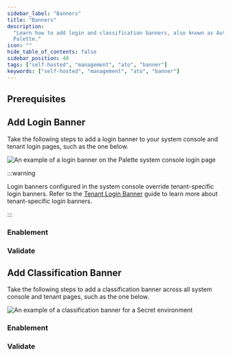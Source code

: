 ```yaml
---
sidebar_label: "Banners"
title: "Banners"
description:
  "Learn how to add login and classification banners, also known as Authority to Operate (ATO) banners, in self-hosted
  Palette."
icon: ""
hide_table_of_contents: false
sidebar_position: 40
tags: ["self-hosted", "management", "ato", "banner"]
keywords: ["self-hosted", "management", "ato", "banner"]
---
```


<PartialsComponent category="self-hosted" name="login-banner-intro" edition="Palette" official="Palette" />

## Prerequisites

<PartialsComponent category="self-hosted" name="login-banner-prerequisites" edition="Palette" />

## Add Login Banner

Take the following steps to add a login banner to your system console and tenant login pages, such as the one below.

![An example of a login banner on the Palette system console login page](/enterprise-version_system-management_login-banner_login-banner.webp)

:::warning

Login banners configured in the system console override tenant-specific login banners. Refer to the
[Tenant Login Banner](../../../tenant-settings/login-banner.md) guide to learn more about tenant-specific login banners.

:::

### Enablement

<PartialsComponent category="self-hosted" name="login-banner-setup-login" edition="Palette" />

### Validate

<PartialsComponent category="self-hosted" name="login-banner-validate-login" edition="Palette" />

## Add Classification Banner

Take the following steps to add a classification banner across all system console and tenant pages, such as the one
below.

![An example of a classification banner for a Secret environment](/enterprise-version_system-management_login-banner_classification-banner.webp)

### Enablement

<PartialsComponent category="self-hosted" name="login-banner-setup-classification" edition="Palette" />

### Validate

<PartialsComponent category="self-hosted" name="login-banner-validate-classification" edition="Palette" />
